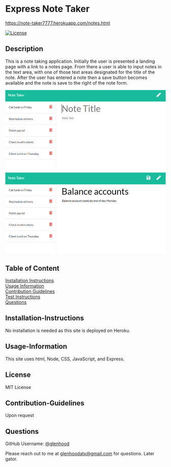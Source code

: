 # Express Note Taker
  
  https://note-taker7777.herokuapp.com/notes.html

  [![License](https://img.shields.io/badge/License-MIT-yellow.svg)](https://opensource.org/licenses/MIT)
  
  ## Description
  
  This is a note taking application. Initially the user is presented a landing page with a link to a notes page. From there a user is able to input notes in the text area, with one of those text areas designated for the title of the note. After the user has entered a note then a save button becomes available and the note is save to the right of the note form.
  
![alt text](Assets/11-express-homework-demo-01.png)
![alt text](Assets/11-express-homework-demo-02.png)


  ## Table of Content
  
  [Installation Instructions](#installation-instructions)  
  [Usage Information](#usage-information)  
  [Contribution Guidelines](#contribution-guidelines)  
  [Test Instructions](#test-instructions)  
  [Questions](#questions)  
  
  ## Installation-Instructions
  
  No installation is needed as this site is deployed on Heroku.  
  
  
  ## Usage-Information
  
  This site uses html, Node, CSS, JavaScript, and Express.  
  
  
  ## License
  
  MIT License
  
  ## Contribution-Guidelines
  
  Upon request
  
  ## Questions
  
  GitHub Username: [@glenhood](https://github.com/glenhood)  
  
  Please reach out to me at [glenhoodatx@gmail.com](mailto:glenhoodatx@gmail.com) for questions. Later gator.
  